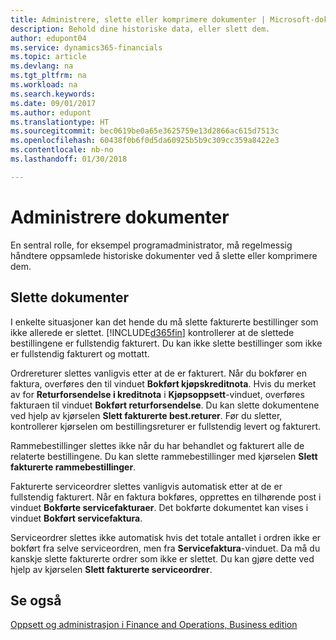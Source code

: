 ```yaml
---
title: Administrere, slette eller komprimere dokumenter | Microsoft-dokumentasjon
description: Behold dine historiske data, eller slett dem.
author: edupont04
ms.service: dynamics365-financials
ms.topic: article
ms.devlang: na
ms.tgt_pltfrm: na
ms.workload: na
ms.search.keywords: 
ms.date: 09/01/2017
ms.author: edupont
ms.translationtype: HT
ms.sourcegitcommit: bec0619be0a65e3625759e13d2866ac615d7513c
ms.openlocfilehash: 60438f0b6f0d5da60925b5b9c309cc359a8422e3
ms.contentlocale: nb-no
ms.lasthandoff: 01/30/2018

---
```

# <a name="manage-documents"></a>Administrere dokumenter
En sentral rolle, for eksempel programadministrator, må regelmessig håndtere oppsamlede historiske dokumenter ved å slette eller komprimere dem.  

## <a name="delete-documents"></a>Slette dokumenter
I enkelte situasjoner kan det hende du må slette fakturerte bestillinger som ikke allerede er slettet. [!INCLUDE[d365fin](includes/d365fin_md.md)] kontrollerer at de slettede bestillingene er fullstendig fakturert. Du kan ikke slette bestillinger som ikke er fullstendig fakturert og mottatt.  

Ordrereturer slettes vanligvis etter at de er fakturert. Når du bokfører en faktura, overføres den til vinduet **Bokført kjøpskreditnota**. Hvis du merket av for **Returforsendelse i kreditnota** i **Kjøpsoppsett**-vinduet, overføres fakturaen til vinduet **Bokført returforsendelse**. Du kan slette dokumentene ved hjelp av kjørselen **Slett fakturerte best.returer**. Før du sletter, kontrollerer kjørselen om bestillingsreturer er fullstendig levert og fakturert.  

Rammebestillinger slettes ikke når du har behandlet og fakturert alle de relaterte bestillingene. Du kan slette rammebestillinger med kjørselen **Slett fakturerte rammebestillinger**.  

Fakturerte serviceordrer slettes vanligvis automatisk etter at de er fullstendig fakturert. Når en faktura bokføres, opprettes en tilhørende post i vinduet **Bokførte servicefakturaer**. Det bokførte dokumentet kan vises i vinduet **Bokført servicefaktura**.  

Serviceordrer slettes ikke automatisk hvis det totale antallet i ordren ikke er bokført fra selve serviceordren, men fra **Servicefaktura**-vinduet. Da må du kanskje slette fakturerte ordrer som ikke er slettet. Du kan gjøre dette ved hjelp av kjørselen **Slett fakturerte serviceordrer**.  

## <a name="see-also"></a>Se også  
[Oppsett og administrasjon i Finance and Operations, Business edition](admin-setup-and-administration.md)  

